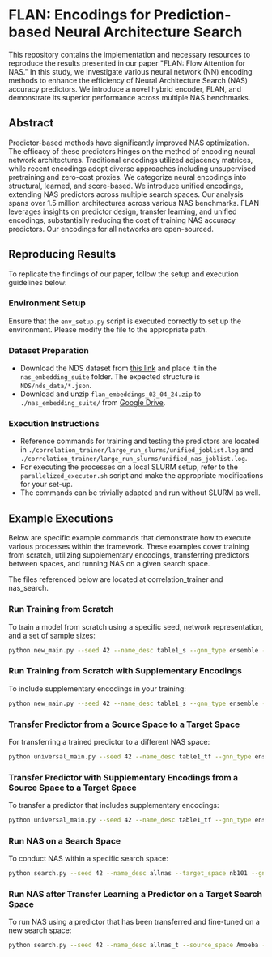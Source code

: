 # FLAN: Encodings for Prediction-based Neural Architecture Search

This repository contains the implementation and necessary resources to reproduce the results presented in our paper "FLAN: Flow Attention for NAS." In this study, we investigate various neural network (NN) encoding methods to enhance the efficiency of Neural Architecture Search (NAS) accuracy predictors. We introduce a novel hybrid encoder, FLAN, and demonstrate its superior performance across multiple NAS benchmarks.

## Abstract

Predictor-based methods have significantly improved NAS optimization. The efficacy of these predictors hinges on the method of encoding neural network architectures. Traditional encodings utilized adjacency matrices, while recent encodings adopt diverse approaches including unsupervised pretraining and zero-cost proxies. We categorize neural encodings into structural, learned, and score-based. We introduce unified encodings, extending NAS predictors across multiple search spaces. Our analysis spans over 1.5 million architectures across various NAS benchmarks. FLAN leverages insights on predictor design, transfer learning, and unified encodings, substantially reducing the cost of training NAS accuracy predictors. Our encodings for all networks are open-sourced.

## Reproducing Results

To replicate the findings of our paper, follow the setup and execution guidelines below:

### Environment Setup

Ensure that the `env_setup.py` script is executed correctly to set up the environment. Please modify the file to the appropriate path.

### Dataset Preparation

- Download the NDS dataset from [this link](https://dl.fbaipublicfiles.com/nds/data.zip) and place it in the `nas_embedding_suite` folder. The expected structure is `NDS/nds_data/*.json`.
- Download and unzip `flan_embeddings_03_04_24.zip` to `./nas_embedding_suite/` from [Google Drive](https://drive.google.com/file/d/1Og2x7hAvOLkYSNgBfOL382IOVrlx8gsb/view?usp=sharing).

### Execution Instructions

- Reference commands for training and testing the predictors are located in `./correlation_trainer/large_run_slurms/unified_joblist.log` and `./correlation_trainer/large_run_slurms/unified_nas_joblist.log`.
- For executing the processes on a local SLURM setup, refer to the `parallelized_executor.sh` script and make the appropriate modifications for your set-up.
- The commands can be trivially adapted and run without SLURM as well.

## Example Executions

Below are specific example commands that demonstrate how to execute various processes within the framework. These examples cover training from scratch, utilizing supplementary encodings, transferring predictors between spaces, and running NAS on a given search space.

The files referenced below are located at correlation_trainer and nas_search.

### Run Training from Scratch

To train a model from scratch using a specific seed, network representation, and a set of sample sizes:

```bash
python new_main.py --seed 42 --name_desc table1_s --gnn_type ensemble --sample_sizes 72 364 729 --batch_size 8 --space nb101 --representation adj_gin --test_size 7290 --num_trials 5
```

### Run Training from Scratch with Supplementary Encodings

To include supplementary encodings in your training:

```bash
python new_main.py --seed 42 --name_desc table1_s --gnn_type ensemble --sample_sizes 72 364 729 --batch_size 8 --space nb101 --representation adj_gin_a2vcatezcp --test_size 7290 --num_trials 5
```


### Transfer Predictor from a Source Space to a Target Space

For transferring a trained predictor to a different NAS space:

```bash
python universal_main.py --seed 42 --name_desc table1_tf --gnn_type ensemble --sample_size 512 --sourcetest_size 128 --transfer_sample_sizes 8 40 78 --batch_size 8 --space nb101 --transfer_space nb201 --representation adj_gin --joint_repr --test_size 7813 --num_trials 5
```

### Transfer Predictor with Supplementary Encodings from a Source Space to a Target Space

To transfer a predictor that includes supplementary encodings:

```bash
python universal_main.py --seed 42 --name_desc table1_tf --gnn_type ensemble --sample_size 512 --sourcetest_size 128 --transfer_sample_sizes 8 40 78 --batch_size 8 --space nb101 --transfer_space nb201 --representation adj_gin_a2vcatezcp --joint_repr --test_size 7813 --num_trials 5
```

### Run NAS on a Search Space

To conduct NAS within a specific search space:

```bash
python search.py --seed 42 --name_desc allnas --target_space nb101 --gnn_type ensemble --periter_samps 8 --samp_lim 512 --representation adj_gin_zcp --epochs 40
```

### Run NAS after Transfer Learning a Predictor on a Target Search Space

To run NAS using a predictor that has been transferred and fine-tuned on a new search space:

```bash
python search.py --seed 42 --name_desc allnas_t --source_space Amoeba --target_space PNAS_fix-w-d --gnn_type ensemble --periter_samps 8 --samp_lim 512 --representation adj_gin_arch2vec_cate --joint_repr --epochs 40
```

